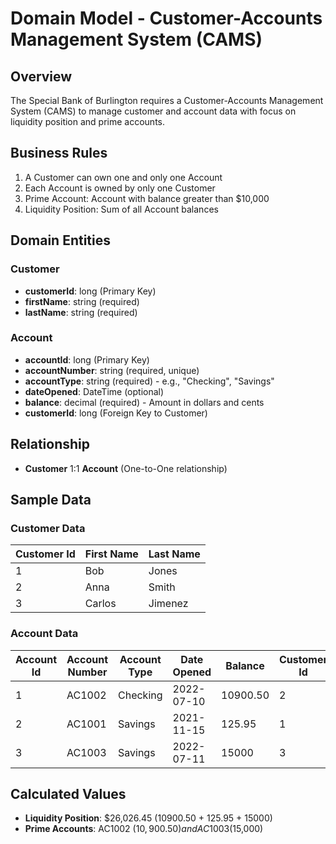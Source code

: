 # Domain Model - Customer-Accounts Management System (CAMS)

## Overview
The Special Bank of Burlington requires a Customer-Accounts Management System (CAMS) to manage customer and account data with focus on liquidity position and prime accounts.

## Business Rules
1. A Customer can own one and only one Account
2. Each Account is owned by only one Customer
3. Prime Account: Account with balance greater than $10,000
4. Liquidity Position: Sum of all Account balances

## Domain Entities

### Customer
- **customerId**: long (Primary Key)
- **firstName**: string (required)
- **lastName**: string (required)

### Account
- **accountId**: long (Primary Key)
- **accountNumber**: string (required, unique)
- **accountType**: string (required) - e.g., "Checking", "Savings"
- **dateOpened**: DateTime (optional)
- **balance**: decimal (required) - Amount in dollars and cents
- **customerId**: long (Foreign Key to Customer)

## Relationship
- **Customer** 1:1 **Account** (One-to-One relationship)

## Sample Data

### Customer Data
| Customer Id | First Name | Last Name |
|-------------|------------|-----------|
| 1           | Bob        | Jones     |
| 2           | Anna       | Smith     |
| 3           | Carlos     | Jimenez   |

### Account Data
| Account Id | Account Number | Account Type | Date Opened | Balance  | Customer Id |
|------------|----------------|--------------|-------------|----------|-------------|
| 1          | AC1002         | Checking     | 2022-07-10  | 10900.50 | 2           |
| 2          | AC1001         | Savings      | 2021-11-15  | 125.95   | 1           |
| 3          | AC1003         | Savings      | 2022-07-11  | 15000    | 3           |

## Calculated Values
- **Liquidity Position**: $26,026.45 (10900.50 + 125.95 + 15000)
- **Prime Accounts**: AC1002 ($10,900.50) and AC1003 ($15,000)
